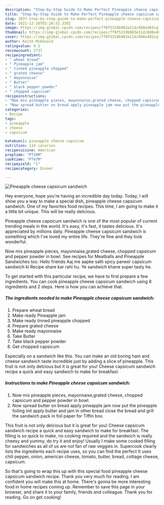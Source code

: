 ```yaml
---
description: "Step-by-Step Guide to Make Perfect Pineapple cheese capsicum sandwich"
title: "Step-by-Step Guide to Make Perfect Pineapple cheese capsicum sandwich"
slug: 1037-step-by-step-guide-to-make-perfect-pineapple-cheese-capsicum-sandwich
date: 2021-12-26T03:20:53.330Z
image: https://img-global.cpcdn.com/recipes/ff0f5319b983e11d/680x482cq70/pineapple-cheese-capsicum-sandwich-recipe-main-photo.jpg
thumbnail: https://img-global.cpcdn.com/recipes/ff0f5319b983e11d/680x482cq70/pineapple-cheese-capsicum-sandwich-recipe-main-photo.jpg
cover: https://img-global.cpcdn.com/recipes/ff0f5319b983e11d/680x482cq70/pineapple-cheese-capsicum-sandwich-recipe-main-photo.jpg
author: Keith McDonald
ratingvalue: 4.2
reviewcount: 2737
recipeingredient:
- " wheat bread"
- " Pineapple jam"
- " tinned pineapple chopped"
- " grated cheese"
- " mayonnaise"
- " Butter"
- " black pepper powder"
- " chopped capsicum"
recipeinstructions:
- "Now mix pineapple pieces, mayonnaise,grated cheese, chopped capsicum and pepper powder in bowl."
- "Now spread butter on bread apply pineapple jam now put the pineapple foiling init apply butter and jam in other bread close the bread and grill the sandwich pack in foil paper for Tiffin box."
categories:
- Recipe
tags:
- pineapple
- cheese
- capsicum

katakunci: pineapple cheese capsicum 
nutrition: 114 calories
recipecuisine: American
preptime: "PT20M"
cooktime: "PT47M"
recipeyield: "1"
recipecategory: Dinner

---
```



![Pineapple cheese capsicum sandwich](https://img-global.cpcdn.com/recipes/ff0f5319b983e11d/680x482cq70/pineapple-cheese-capsicum-sandwich-recipe-main-photo.jpg)

Hey everyone, hope you're having an incredible day today. Today, I will show you a way to make a special dish, pineapple cheese capsicum sandwich. One of my favorites food recipes. This time, I am going to make it a little bit unique. This will be really delicious.

Pineapple cheese capsicum sandwich is one of the most popular of current trending meals in the world. It's easy, it's fast, it tastes delicious. It's appreciated by millions daily. Pineapple cheese capsicum sandwich is something which I've loved my entire life. They're fine and they look wonderful.

Now mix pineapple pieces, mayonnaise,grated cheese, chopped capsicum and pepper powder in bowl. See recipes for Meatballs and Pineapple Sandwiches too. Hello friends Aaj me aapke sath spicy paneer capsicum sandwich ki Recipe share kar rahi hu. Ye sandwich khane super tasty he.


To get started with this particular recipe, we have to first prepare a few ingredients. You can cook pineapple cheese capsicum sandwich using 8 ingredients and 2 steps. Here is how you can achieve that.

<!--inarticleads1-->

##### The ingredients needed to make Pineapple cheese capsicum sandwich:

1. Prepare  wheat bread
1. Make ready  Pineapple jam
1. Make ready  tinned pineapple chopped
1. Prepare  grated cheese
1. Make ready  mayonnaise
1. Take  Butter
1. Take  black pepper powder
1. Get  chopped capsicum


Especially on a sandwich like this. You can make an old boring ham and cheese sandwich taste incredible just by adding a slice of pineapple. This fruit is not only delcious but it is great for you! Cheese capsicum sandwich recipe a quick and easy sandwich to make for breakfast. 

<!--inarticleads2-->

##### Instructions to make Pineapple cheese capsicum sandwich:

1. Now mix pineapple pieces, mayonnaise,grated cheese, chopped capsicum and pepper powder in bowl.
1. Now spread butter on bread apply pineapple jam now put the pineapple foiling init apply butter and jam in other bread close the bread and grill the sandwich pack in foil paper for Tiffin box.


This fruit is not only delcious but it is great for you! Cheese capsicum sandwich recipe a quick and easy sandwich to make for breakfast. The filling is so quick to make, no cooking required and the sandwich is really cheesy and yummy, do try it and enjoy! Usually I make some cooked filling for sandwiches as all of us are not fan of raw veggies in. Supercook clearly lists the ingredients each recipe uses, so you can find the perfect It uses chili pepper, onion, american cheese, tomato, butter, bread, cottage cheese, capsicum. 

So that's going to wrap this up with this special food pineapple cheese capsicum sandwich recipe. Thank you very much for reading. I am confident you will make this at home. There's gonna be more interesting food in home recipes coming up. Remember to save this page in your browser, and share it to your family, friends and colleague. Thank you for reading. Go on get cooking!
